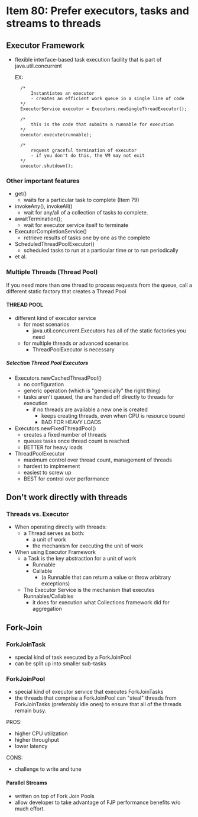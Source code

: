 # Item 80: Prefer executors, tasks and streams to threads

## Executor Framework 
- flexible interface-based task execution facility that is part of java.util.concurrent


    EX:
    
        /*
            Instantiates an executor
            - creates an efficient work queue in a single line of code
        */
        ExecutorService executor = Executors.newSingleThreadExecutor();
        
        /*
            this is the code that submits a runnable for execution
        */
        executor.execute(runnable);
        
        /*
            request graceful termination of executor
            - if you don't do this, the VM may not exit
        */
        executor.shutdown();
        
### Other important features
- get() 
    - waits for a particular task to complete (Item 79)
- invokeAny(), invokeAll()
    - wait for any/all of a collection of tasks to complete. 
- awaitTermination();
    - wait for executor service itself to terminate
- ExecutorCompletionService()
    - retrieve results of tasks one by one as the complete
- ScheduledThreadPoolExecutor()
    - scheduled tasks to run at a particular time or to run periodically
- et al.
        
### Multiple Threads (Thread Pool)
If you need more than one thread to process requests from the queue, call a different static factory that
creates a Thread Pool

#### THREAD POOL
- different kind of executor service
    - for most scenarios 
        - java.util.concurrent.Executors has all of the static factories you need
    - for multiple threads or advanced scenarios 
        - ThreadPoolExecutor is necessary
        
##### Selection Thread Pool Executors

- Executors.newCachedThreadPool()
    - no configuration
    - generic operation (which is "generically" the right thing)
    - tasks aren't queued, the are handed off directly to threads for execution
        - if no threads are available a new one is created
            - keeps creating threads, even when CPU is resource bound
            - BAD FOR HEAVY LOADS
- Executors.newFixedThreadPool()
    - creates a fixed number of threads
    - queues tasks once thread count is reached
    - BETTER for heavy loads
- ThreadPoolExecutor
    - maximum control over thread count, management of threads
    - hardest to implmement
    - easiest to screw up
    - BEST for control over performance

## Don't work directly with threads

### Threads vs. Executor
- When operating directly with threads:
    - a Thread serves as both:
        - a unit of work
        - the mechanism for executing the unit of work
- When using Executor Framework
    - a Task is the key abstraction for a unit of work
        - Runnable
        - Callable
            - (a Runnable that can return a value or throw arbitrary exceptions)
    - The Executor Service is the mechanism that executes Runnables/Callables
        - it does for execution what Collections framework did for aggregation
        
## Fork-Join

### ForkJoinTask
- special kind of task executed by a ForkJoinPool
- can be split up into smaller sub-tasks

### ForkJoinPool
- special kind of executor service that executes ForkJoinTasks
- the threads that comprise a ForkJoinPool can "steal" threads from ForkJoinTasks (preferably idle ones)
to ensure that all of the threads remain busy. 

PROS:
- higher CPU utilization 
- higher throughput
- lower latency

CONS: 
- challenge to write and tune


#### Parallel Streams
- written on top of Fork Join Pools
- allow developer to take advantage of FJP performance benefits w/o much effort. 
    
 
            
    